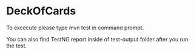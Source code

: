 # DeckOfCards


To excecute please type mvn test in command prompt.

You can also find TestNG report inside of test-output folder after you run the test.
